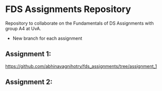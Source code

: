 # FDS Assignments Repository
Repository to collaborate on the Fundamentals of DS Assignments with group A4 at UvA.

- New branch for each assignment

## Assignment 1:
https://github.com/abhinavagnihotry/fds_assignments/tree/assignment_1

## Assignment 2:
<To be updated>

  
